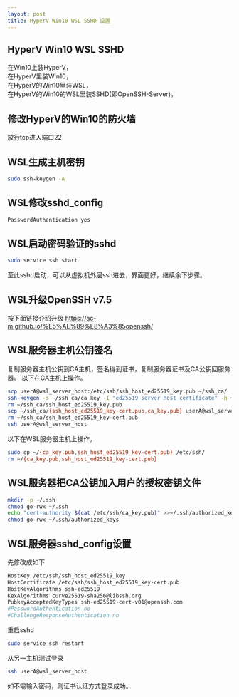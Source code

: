 ```yaml
---
layout: post
title: HyperV Win10 WSL SSHD 设置
---
```


## HyperV Win10 WSL SSHD

在Win10上装HyperV，  
在HyperV里装Win10，  
在HyperV的Win10里装WSL，  
在HyperV的Win10的WSL里装SSHD(即OpenSSH-Server)。  


## 修改HyperV的Win10的防火墙

放行tcp进入端口22


## WSL生成主机密钥

```bash
sudo ssh-keygen -A
```

## WSL修改sshd_config

```bash
PasswordAuthentication yes
```


## WSL启动密码验证的sshd

```bash
sudo service ssh start
```
至此sshd启动，可以从虚拟机外层ssh进去，界面更好，继续余下步骤。


## WSL升级OpenSSH v7.5

按下面链接介绍升级
<https://ac-m.github.io/%E5%AE%89%E8%A3%85openssh/>


## WSL服务器主机公钥签名

复制服务器主机公钥到CA主机，签名得到证书，复制服务器证书及CA公钥回服务器。
以下在CA主机上操作。
```bash
scp userA@wsl_server_host:/etc/ssh/ssh_host_ed25519_key.pub ~/ssh_ca/
ssh-keygen -s ~/ssh_ca/ca_key -I "ed25519 server host certificate" -h ~/ssh_ca/ssh_host_ed25519_key.pub
rm ~/ssh_ca/ssh_host_ed25519_key.pub
scp ~/ssh_ca/{ssh_host_ed25519_key-cert.pub,ca_key.pub} userA@wsl_server_host:
rm ~/ssh_ca/ssh_host_ed25519_key-cert.pub
ssh userA@wsl_server_host
```

以下在WSL服务器主机上操作。
```bash
sudo cp ~/{ca_key.pub,ssh_host_ed25519_key-cert.pub} /etc/ssh/
rm ~/{ca_key.pub,ssh_host_ed25519_key-cert.pub}
```

## WSL服务器把CA公钥加入用户的授权密钥文件

```bash
mkdir -p ~/.ssh
chmod go-rwx ~/.ssh
echo "cert-authority $(cat /etc/ssh/ca_key.pub)" >>~/.ssh/authorized_keys
chmod go-rwx ~/.ssh/authorized_keys
```


## WSL服务器sshd_config设置

先修改成如下
```bash
HostKey /etc/ssh/ssh_host_ed25519_key
HostCertificate /etc/ssh/ssh_host_ed25519_key-cert.pub
HostKeyAlgorithms ssh-ed25519
KexAlgorithms curve25519-sha256@libssh.org
PubkeyAcceptedKeyTypes ssh-ed25519-cert-v01@openssh.com
#PasswordAuthentication no
#ChallengeResponseAuthentication no
```

重启sshd
```bash
sudo service ssh restart
```

从另一主机测试登录
```bash
ssh userA@wsl_server_host
```
如不需输入密码，则证书认证方式登录成功。




